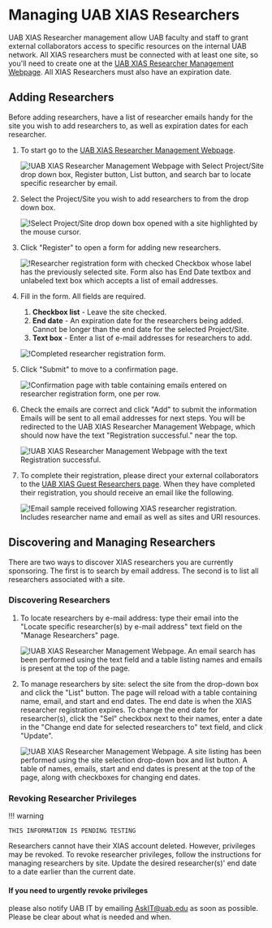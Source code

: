 # Managing UAB XIAS Researchers

UAB XIAS Researcher management allow UAB faculty and staff to grant external collaborators access to specific resources on the internal UAB network. All XIAS researchers must be connected with at least one site, so you'll need to create one at the [UAB XIAS Researcher Management Webpage](https://idm.uab.edu/cgi-cas/xrmi/sites). All XIAS Researchers must also have an expiration date.

## Adding Researchers

Before adding researchers, have a list of researcher emails handy for the site you
wish to add researchers to, as well as expiration dates for each researcher.

1. To start go to the [UAB XIAS Researcher Management Webpage](https://idm.uab.edu/cgi-cas/xrmi/sites).

    ![!UAB XIAS Researcher Management Webpage with Select Project/Site drop down box, Register button, List button, and search bar to locate specific researcher by email.](./images/xias_researchers_add_000.png)

2. Select the Project/Site you wish to add researchers to from the drop down box.

    ![!Select Project/Site drop down box opened with a site highlighted by the mouse cursor.](./images/xias_researchers_add_001.png)

3. Click "Register" to open a form for adding new researchers.

    ![!Researcher registration form with checked Checkbox whose label has the previously selected site. Form also has End Date textbox and unlabeled text box which accepts a list of email addresses.](./images/xias_researchers_add_002.png)

4. Fill in the form. All fields are required.

    1. **Checkbox list** - Leave the site checked.
    2. **End date** - An expiration date for the researchers being added. Cannot be longer than the end date for the selected Project/Site.
    3. **Text box** - Enter a list of e-mail addresses for researchers to add.

    ![!Completed researcher registration form.](./images/xias_researchers_add_003.png)

5. Click "Submit" to move to a confirmation page.

    ![!Confirmation page with table containing emails entered on researcher registration form, one per row.](./images/xias_researchers_add_004.png)

6. Check the emails are correct and click "Add" to submit the information Emails will be sent to all email addresses for next steps. You will be redirected to the UAB XIAS Researcher Management Webpage, which should now have the text "Registration successful." near the top.

    ![!UAB XIAS Researcher Management Webpage with the text Registration successful.](./images/xias_researchers_add_005.png)

7. To complete their registration, please direct your external collaborators to the [UAB XIAS Guest Researchers page](https://idm.uab.edu/xias/top). When they have completed their registration, you should receive an email like the following.

    ![!Email sample received following XIAS researcher registration. Includes researcher name and email as well as sites and URI resources.](./images/xias_researchers_add_006.png)

## Discovering and Managing Researchers

There are two ways to discover XIAS researchers you are currently sponsoring.
The first is to search by email address. The second is to list all researchers
associated with a site.

### Discovering Researchers

1. To locate researchers by e-mail address: type their email into the "Locate specific researcher(s) by e-mail address" text field on the "Manage Researchers" page.

    ![!UAB XIAS Researcher Management Webpage. An email search has been performed using the text field and a table listing names and emails is present at the top of the page.](./images/xias_researchers_list_000.png)

2. To manage researchers by site: select the site from the drop-down box and click the "List" button. The page will reload with a table containing name, email, and start and end dates. The end date is when the XIAS researcher registration expires. To change the end date for researcher(s), click the "Sel" checkbox next to their names, enter a date in the "Change end date for selected researchers to" text field, and click "Update".

    ![!UAB XIAS Researcher Management Webpage. A site listing has been performed using the site selection drop-down box and list button. A table of names, emails, start and end dates is present at the top of the page, along with checkboxes for changing end dates.](./images/xias_researchers_list_001.png)

### Revoking Researcher Privileges

!!! warning

<!-- markdownlint-disable-next-line -->
    THIS INFORMATION IS PENDING TESTING

Researchers cannot have their XIAS account deleted. However, privileges may be revoked. To revoke researcher privileges, follow the instructions for managing
researchers by site. Update the desired researcher(s)' end date to a date earlier
than the current date.

#### If you need to urgently revoke privileges

please also notify UAB IT by
emailing <AskIT@uab.edu> as soon as possible. Please be clear about what
is needed and when.
